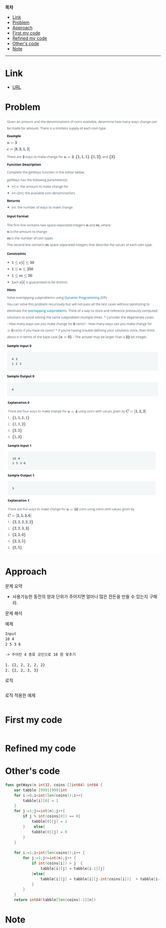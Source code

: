 **목차**

- [Link](#link)
- [Problem](#problem)
- [Approach](#approach)
- [First my code](#first-my-code)
- [Refined my code](#refined-my-code)
- [Other's code](#others-code)
- [Note](#note)

---

# Link

- [URL](https://www.hackerrank.com/challenges/coin-change/problem)

# Problem

![](/.uploads/2021-08-05-20-58-26.png)
![](/.uploads/2021-08-05-20-58-43.png)

# Approach

문제 요약

- 사용가능한 동전의 양과 단위가 주어지면 얼마나 많은 잔돈을 만들 수 있는지 구해라.

문제 해석

예제

``` txt
Input
10 4
2 5 3 6

-> 주어진 4 종류 코인으로 10 원 맞추기

1. {2, 2, 2, 2, 2}
2. {2, 2, 3, 3}
```

로직

``` txt

```

로직 적용한 예제

``` txt

```

# First my code

``` go

```

# Refined my code

# Other's code

``` go
func getWays(n int32, coins []int64) int64 {
    var tabble [999][999]int        
    for i:=0;i<int(len(coins));i++{
        tabble[i][0] = 1
    }    
    for j:=1;j<=int(n);j++{
        if j % int(coins[0]) == 0{
            tabble[0][j] = 1
        }    else{
            tabble[0][j] = 0
        }        
    }

    for i:=1;i<int(len(coins));i++ { 
        for j:=1;j<=int(n);j++ {
            if int(coins[i]) > j  {
                tabble[i][j] = tabble[i-1][j]
            }else{                
                tabble[i][j] = tabble[i][j-int(coins[i])]  + tabble[i-1][j]
            }
        }
    }
    return int64(tabble[len(coins)-1][n])
```

# Note